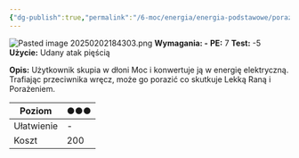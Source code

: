 ```yaml
---
{"dg-publish":true,"permalink":"/6-moc/energia/energia-podstawowe/porazenie/","dgPassFrontmatter":true}
---
```


![Pasted image 20250202184303.png](/img/user/6%20Obrazy/Pasted%20image%2020250202184303.png)
**Wymagania: -**
**PE:** 7
**Test:** -5
**Użycie:** Udany atak pięścią

**Opis:** Użytkownik skupia w dłoni Moc i konwertuje ją w energię elektryczną. Trafiając przeciwnika wręcz, może go porazić co skutkuje Lekką Raną i Porażeniem.

| Poziom     | ●●● |
| ---------- | --- |
| Ułatwienie | -   |
| Koszt      | 200 |